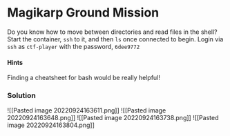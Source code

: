 # Magikarp Ground Mission
Do you know how to move between directories and read files in the shell? Start the container, `ssh` to it, and then `ls` once connected to begin. Login via `ssh` as `ctf-player` with the password, `6dee9772`

#### Hints
Finding a cheatsheet for bash would be really helpful!

### Solution
![[Pasted image 20220924163611.png]]
![[Pasted image 20220924163648.png]]
![[Pasted image 20220924163738.png]]
![[Pasted image 20220924163804.png]]
